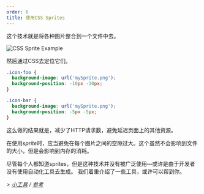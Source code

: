 ```yaml
---
order: 6
title: 使用CSS Sprites
---
```


这个技术就是将各种图片整合到一个文件中去。

<img id="img-sprite" src="https://browserdiet.com/en/assets/img/sprite-example.jpg" alt="CSS Sprite Example">

然后通过CSS去定位它们。

```css
.icon-foo {
  background-image: url('mySprite.png');
  background-position: -10px -10px;
}

.icon-bar {
  background-image: url('mySprite.png');
  background-position: -5px -5px;
}
```

这么做的结果就是，减少了HTTP请求数，避免延迟页面上的其他资源。

在使用*sprite*时，应当避免在每个图片之间的空隙过大。这个虽然不会影响到文件的大小，但是会影响到内存的消耗。

尽管每个人都知道sprites，但是这种技术并没有被广泛使用&mdash;或许是由于开发者没有使用自动化工具去生成。 我们着重介绍了一些工具，或许可以帮到你。

*> [小工具](https://github.com/zenorocha/browser-diet/wiki/Tools#wiki-use-css-sprites) / [参考](https://github.com/zenorocha/browser-diet/wiki/References#use-css-sprites)*
